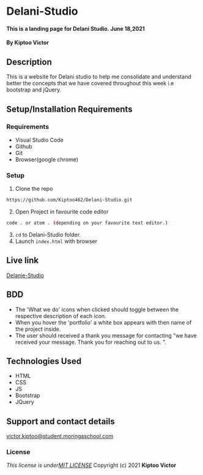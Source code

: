 # Delani-Studio
####  This is a landing page for Delani Studio.  June 18,2021
#### By **Kiptoo Victor**
## Description
This is a website for Delani studio to help me consolidate and understand better the concepts that we have covered throughout this week i.e bootstrap and jQuery.
## Setup/Installation Requirements
### Requirements
* Visual Studio Code
* Github
* Git
* Browser(google chrome)
  

### Setup
1. Clone the repo

```sh 
https://github.com/Kiptoo462/Delani-Studio.git
  ```
2. Open Project in favourite code editor

  ```sh
  code . or atom . (depending on your favourite text editor.)
  ```
3. `cd` to Delani-Studio folder.
4. Launch `index.html` with browser
## Live link
   [Delanie-Studio](https://kiptoo462.github.io/Delani-Studio/)
## BDD
 + The 'What we do'  icons when clicked should toggle between the respective description of each icon.
 + When you hover the 'portfolio' a white box appears with then name of the project inside.
 + The user should received a thank  you message  for contacting "we have received your message. Thank you for reaching out to us. ".
## Technologies Used
  *  HTML
  *  CSS
  *  JS
  *  Bootstrap
  *  JQuery

## Support and contact details
victor.kiptoo@student.moringaschool.com
### License
*This license is under[MIT LICENSE](LICENSE.md)*
Copyright (c) 2021 **Kiptoo Victor**